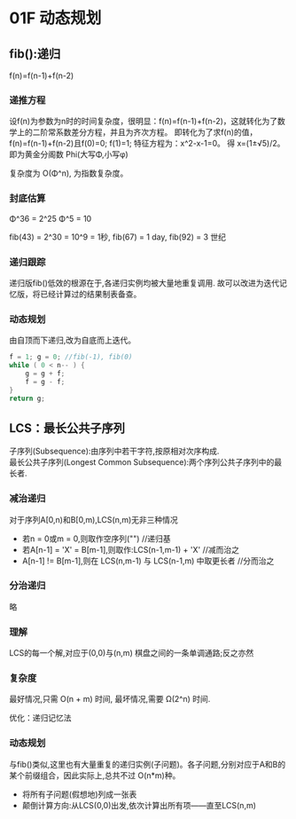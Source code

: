 # 01F 动态规划

## fib():递归

f(n)=f(n-1)+f(n-2) 

### 递推方程

设f(n)为参数为n时的时间复杂度，很明显：f(n)=f(n-1)+f(n-2)，这就转化为了数学上的二阶常系数差分方程，并且为齐次方程。
即转化为了求f(n)的值，f(n)=f(n-1)+f(n-2)且f(0)=0; f(1)=1;
特征方程为：x^2-x-1=0。
得 x=(1±√5)/2。
即为黄金分阁数 Phi(大写Φ,小写φ)

复杂度为 O(Φ^n), 为指数复杂度。

### 封底估算

Φ^36  = 2^25
Φ^5  = 10

fib(43) = 2^30 = 10^9 = 1秒, fib(67) = 1 day, fib(92) = 3 世纪

### 递归跟踪

递归版fib()低效的根源在于,各递归实例均被大量地重复调用.
故可以改进为迭代记忆版，将已经计算过的结果制表备查。

### 动态规划

由自顶而下递归,改为自底而上迭代。

```c++
f = 1; g = 0; //fib(-1), fib(0)
while ( 0 < n-- ) {
    g = g + f;
    f = g - f;
}
return g;
```

## LCS：最长公共子序列

子序列(Subsequence):由序列中若干字符,按原相对次序构成.  
 最长公共子序列(Longest Common Subsequence):两个序列公共子序列中的最长者.

### 减治递归

 对于序列A[0,n)和B[0,m),LCS(n,m)无非三种情况

- 若n = 0或m = 0,则取作空序列("") //递归基
- 若A[n-1] = 'X' = B[m-1],则取作:LCS(n-1,m-1) + 'X' //减而治之
- A[n-1] != B[m-1],则在 LCS(n,m-1) 与 LCS(n-1,m) 中取更长者 //分而治之

### 分治递归

略

### 理解

LCS的每一个解,对应于(0,0)与(n,m) 棋盘之间的一条单调通路;反之亦然

### 复杂度

最好情况,只需 O(n + m) 时间, 最坏情况,需要 Ω(2^n) 时间.

优化：递归记忆法

### 动态规划

 与fib()类似,这里也有大量重复的递归实例(子问题)。各子问题,分别对应于A和B的某个前缀组合，因此实际上,总共不过 O(n*m)种。

- 将所有子问题(假想地)列成一张表
- 颠倒计算方向:从LCS(0,0)出发,依次计算出所有项——直至LCS(n,m)
